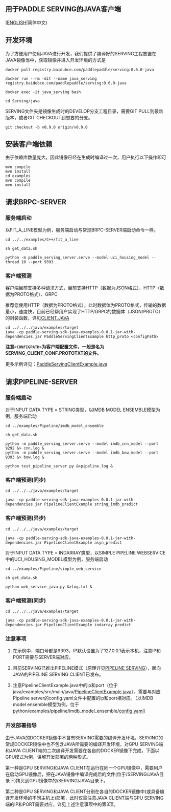 ## 用于PADDLE SERVING的JAVA客户端

([ENGLISH](./README.md)|简体中文)

## 开发环境

为了方便用户使用JAVA进行开发，我们提供了编译好的SERVING工程放置在JAVA镜像当中，获取镜像并进入开发环境的方式是

```
docker pull registry.baidubce.com/paddlepaddle/serving:0.6.0-java

docker run --rm -dit --name java_serving registry.baidubce.com/paddlepaddle/serving:0.6.0-java

docker exec -it java_serving bash

cd Serving/java
```

SERVING文件夹是镜像生成时的DEVELOP分支工程目录，需要GIT PULL到最新版本，或者GIT CHECKOUT到想要的分支。

```
git checkout -b v0.9.0 origin/v0.9.0
```



## 安装客户端依赖

由于依赖库数量庞大，因此镜像已经在生成时编译过一次，用户执行以下操作即可

```
mvn compile
mvn install
cd examples
mvn compile
mvn install
```

## 请求BRPC-SERVER

### 服务端启动

以FIT_A_LINE模型为例，服务端启动与常规BRPC-SERVER端启动命令一样。

```
cd ../../examples/C++/fit_a_line

sh get_data.sh

python -m paddle_serving_server.serve --model uci_housing_model --thread 10 --port 9393
```

### 客户端预测
客户端目前支持多种请求方式，目前支持HTTP（数据为JSON格式）、HTTP（数据为PROTO格式）、GRPC

推荐您使用HTTP（数据为PROTO格式），此时数据体为PROTO格式，传输的数据量小，速度快，目前已经帮用户实现了HTTP/GRPC的数据体（JSON/PROTO）的封装函数，详见[CLIENT.JAVA](./src/main/java/io/paddle/serving/client/Client.java)
```
cd ../../../java/examples/target
java -cp paddle-serving-sdk-java-examples-0.0.1-jar-with-dependencies.jar PaddleServingClientExample http_proto <configPath>
```
**注意`<CONFIGPATH>`为客户端配置文件，一般是名为SERVING_CLIENT_CONF.PROTOTXT的文件。**

更多示例详见：[PaddleServingClientExample.java](./examples/src/main/java/PaddleServingClientExample.java)


## 请求PIPELINE-SERVER

### 服务端启动

对于INPUT DATA TYPE = STRING类型，以IMDB MODEL ENSEMBLE模型为例，服务端启动

```
cd ../examples/Pipeline/imdb_model_ensemble

sh get_data.sh

python -m paddle_serving_server.serve --model imdb_cnn_model --port 9292 &> cnn.log &
python -m paddle_serving_server.serve --model imdb_bow_model --port 9393 &> bow.log &

python test_pipeline_server.py &>pipeline.log &
```

### 客户端预测(同步)

```
cd ../../../java/examples/target

java -cp paddle-serving-sdk-java-examples-0.0.1-jar-with-dependencies.jar PipelineClientExample string_imdb_predict
```

### 客户端预测(异步)

```
cd ../../../java/examples/target

java -cp paddle-serving-sdk-java-examples-0.0.1-jar-with-dependencies.jar PipelineClientExample asyn_predict
```

对于INPUT DATA TYPE = INDARRAY类型，以SIMPLE PIPELINE WEBSERVICE中的UCI_HOUSING_MODEL模型为例，服务端启动

```
cd ../examples/Pipeline/simple_web_service

sh get_data.sh

python web_service_java.py &>log.txt &
```

### 客户端预测(同步)

```
cd ../../../java/examples/target

java -cp paddle-serving-sdk-java-examples-0.0.1-jar-with-dependencies.jar PipelineClientExample indarray_predict
```

### 注意事项

1. 在示例中，端口号都是9393，IP默认设置为了127.0.0.1表示本机，注意IP和PORT需要与SERVER端对应。

2. 目前SERVING已推出PIPELINE模式（原理详见[PIPELINE SERVING](../doc/Python_Pipeline/Pipeline_Design_CN.md)），面向JAVA的PIPELINE SERVING CLIENT已发布。

3. 注意PipelineClientExample.java中的ip和port（位于java/examples/src/main/java/[PipelineClientExample.java](./examples/src/main/java/PipelineClientExample.java)），需要与对应Pipeline server的config.yaml文件中配置的ip和port相对应。（以IMDB model ensemble模型为例，位于python/examples/pipeline/imdb_model_ensemble/[config.yaml](../examples/Pipeline/imdb_model_ensemble/config.yml)）

### 开发部署指导

由于JAVA的DOCKER镜像中不含有SERVING需要的编译开发环境，SERVING的常规DOCKER镜像中也不包含JAVA所需要的编译开发环境，对GPU SERVING端和JAVA CLIENT端的二次编译开发需要在各自的DOCKER镜像下完成，下面以GPU模式为例，讲解开发部署的两种形式。

第一种是GPU SERVING和JAVA CLIENT在运行在同一个GPU镜像中，需要用户在启动GPU镜像后，把在JAVA镜像中编译完成后的文件(位于/SERVING/JAVA目录下)拷贝到GPU镜像中的/SERVING/JAVA目录下。

第二种是GPU SERVING和JAVA CLIENT分别在各自的DOCKER镜像中(或具备编译开发环境的不同主机上)部署，此时仅需注意JAVA CLIENT端与GPU SERVING端的IP和PORT需要对应，详见上述注意事项中的第3项。
